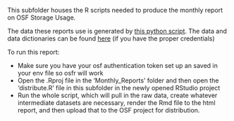 
This subfolder houses the R scripts needed to produce the monthly report on OSF Storage Usage.

The data these reports use is generated by [this python script](https://github.com/CenterForOpenScience/osf.io/blob/50467ce8f156cea162666df6587614a7e95d4859/osf/management/commands/data_storage_usage.py).
The data and data dictionaries can be found [here](https://osf.io/r83uz/) (if you have the proper credentials)

To run this report:
* Make sure you have your osf authentication token set up an saved in your env file so osfr will work
* Open the .Rproj file in the ‘Monthly_Reports’ folder and then open the ‘distribute.R’ file in this subfolder in the newly opened RStudio project
* Run the whole script, which will pull in the raw data, create whatever intermediate datasets are necessary, render the Rmd file to the html report, and then upload that to the OSF project for distribution.

